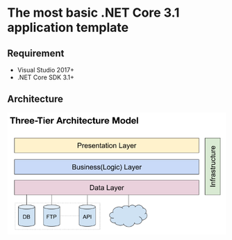 # The most basic .NET Core 3.1 application template

## Requirement

* Visual Studio 2017+
* .NET Core SDK 3.1+

## Architecture
![architecture](docs/three-tier.png)
